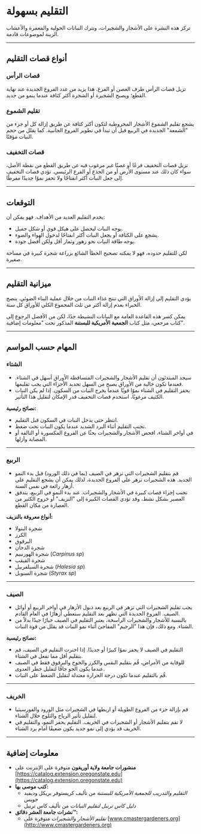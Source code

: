 # التقليم بسهولة

تركز هذه النشرة على الأشجار والشجيرات، ونترك النباتات الحولية والمعمرة والأعشاب الزينة لموضوعات قادمة.

---

## أنواع قصات التقليم

### قصات الرأس

تزيل قصات الرأس طرف الغصن أو الفرع. هذا يزيد من عدد الفروع الجديدة عند نهاية القطع؛ ويصبح الشجيرة أو الشجرة أكثر كثافة عندما ينمو من جديد.

### تقليم الشموع

يشجع تقليم الشموع الأشجار المخروطية لتكون أكثر كثافة عن طريق إزالة كل أو جزء من "الشمعة" الجديدة في الربيع قبل أن تبدأ في تطوير الفروع الجانبية. كما يقلل من حجم النبات مؤقتًا.

### قصات التخفيف

تزيل قصات التخفيف فرعًا أو غصنًا غير مرغوب فيه عن طريق القطع من نقطة الأصل، سواء كان ذلك عند مستوى الأرض أو من الجذع أو الفرع الرئيسي. تؤدي قصات التخفيف إلى جعل النبات أكثر انفتاحًا ولا تحفز نموًا جديدًا مفرطًا.

---

## التوقعات

يخدم التقليم العديد من الأهداف. فهو يمكن أن:

- يوجه النبات ليحصل على هيكل قوي أو شكل جميل.
- يشجع على الكثافة أو يجعل النبات أكثر انفتاحًا لدخول الهواء والضوء.
- يوجه طاقة النبات نحو زهور وثمار أقل ولكن أفضل جودة.

لكن للتقليم حدوده، فهو لا يمكنه تصحيح الخطأ الشائع بزراعة شجرة كبيرة في مساحة صغيرة.

---

## ميزانية التقليم

يؤدي التقليم إلى إزالة الأوراق التي تنتج غذاء النبات من خلال عملية البناء الضوئي. ينصح الخبراء بعدم إزالة أكثر من ثلث المجموع الكلي للأوراق كل سنة.

يمكن كسر هذه القاعدة العامة مع النباتات النشيطة جدًا، لكن من الأفضل الرجوع إلى كتاب مرجعي، مثل كتاب **الجمعية الأمريكية للبستنة** المذكور تحت "معلومات إضافية".

---

## المهام حسب المواسم

### الشتاء

- سيجد المبتدئون أن تقليم الأشجار والشجيرات المتساقطة الأوراق أسهل في الشتاء. فعندما تكون خالية من الأوراق يصبح من السهل تحديد الأجزاء التي يجب تقليمها.
- يحفز التقليم في الشتاء نموًا قويًا عندما يخرج النبات من السكون. إذا لم يكن النبات الكثيف مرغوبًا، استخدم قصات التخفيف قدر الإمكان لتقليل هذا التأثير.

**نصائح رئيسية:**

- انتظر حتى يدخل النبات في السكون قبل التقليم.
- تجنب التقليم أثناء البرد الشديد عندما يكون النبات تحت ضغط.
- في أواخر الشتاء، افحص الأشجار والشجيرات بحثًا عن الفروع المكسورة أو التالفة أو المصابة وأزلها.

---

### الربيع

- قم بتقليم الشجيرات التي تزهر في الصيف (بما في ذلك الورود) قبل بدء النمو الجديد. هذه الشجيرات تزهر على الفروع الجديدة، لذلك يمكن أن يشجع التقليم على أزهار رائعة في نفس السنة.
- تجنب إجراء قصات كبيرة في الأشجار والشجيرات. عند بدء النمو في الربيع، يتدفق العصير بشكل نشط، وقد تؤدي القصات الكبيرة إلى "النزيف" أو خروج الكثير من العصارة من مكان القطع.

**أنواع معروفة بالنزيف:**

- شجرة البتولا
- الكرز
- البرقوق
- شجرة الدخان
- شجرة الهورنبيم (*Carpinus sp*)
- شجرة القيقب
- شجرة السيلفربيل (*Halesia sp*)
- شجرة السنوبل (*Styrax sp*)

---

### الصيف

- يجب تقليم الشجيرات التي تزهر في الربيع بعد ذبول الأزهار في أواخر الربيع أو أوائل الصيف. الفروع الجديدة التي تظهر بعد التقليم ستعطي أزهارًا في العام القادم.
- بالنسبة للأشجار والشجيرات الراسخة، يعتبر التقليم في الصيف خيارًا جيدًا بدلاً من الشتاء. ومع ذلك، فإن هذا "الرجيم" المفاجئ أثناء نمو النبات قد يقلل من قوة النبات.

**نصائح رئيسية:**

- التقليم في الصيف لا يحفز نموًا كبيرًا أو جديدًا. إذا اخترت التقليم في الصيف، قم بتقليم أقل مما تفعل في الشتاء.
- للوقاية من الأمراض، قُم بتقليم البقس والكرز والخوخ والبرقوق فقط في الصيف عندما يكون الجو جافًا لتقليل خطر العدوى.
- قُم بالتقليم عندما تكون درجة الحرارة معتدلة لتقليل الضغط على النبات.

---

### الخريف

- قم بإزالة جزء من الفروع الطويلة أو اربطها في الشجيرات مثل الورود والفورسيثيا لتقليل تأثير الرياح والثلوج خلال الشتاء.
- لا تقم بتقليم الأشجار أو الشجيرات في الخريف. التقليم يحفز النمو، والتقليم في الخريف قد يؤدي إلى نمو جديد يكون ضعيفًا أمام برد الشتاء.

---

## معلومات إضافية

- **منشورات جامعة ولاية أوريغون** متوفرة على الإنترنت على [https://catalog.extension.oregonstate.edu](https://catalog.extension.oregonstate.edu)
- **كتب موصى بها:**
  - *التقليم والتدريب للجمعية الأمريكية للبستنة* من تأليف كريستوفر بريكل وديفيد جويس
  - *دليل كاس ترنبل لتقليم النباتات* من تأليف كاس ترنبل
- **نشرات جامعة العشر دقائق™:**
  - *تقليم الأشجار والشجيرات* متوفرة على [www.cmastergardeners.org](http://www.cmastergardeners.org)
